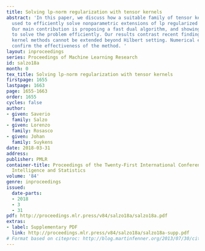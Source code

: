 ```yaml
---
title: Solving lp-norm regularization with tensor kernels
abstract: 'In this paper, we discuss how a suitable family of tensor kernels can be
  used to efficiently solve nonparametric extensions of lp regularized learning methods.
  Our main contribution is proposing a fast dual algorithm, and showing that it allows
  to solve the problem efficiently. Our results contrast recent findings suggesting
  kernel methods cannot be extended beyond Hilbert setting. Numerical experiments
  confirm the effectiveness of the method. '
layout: inproceedings
series: Proceedings of Machine Learning Research
id: salzo18a
month: 0
tex_title: Solving lp-norm regularization with tensor kernels
firstpage: 1655
lastpage: 1663
page: 1655-1663
order: 1655
cycles: false
author:
- given: Saverio
  family: Salzo
- given: Lorenzo
  family: Rosasco
- given: Johan
  family: Suykens
date: 2018-03-31
address: 
publisher: PMLR
container-title: Proceedings of the Twenty-First International Conference on Artficial
  Intelligence and Statistics
volume: '84'
genre: inproceedings
issued:
  date-parts:
  - 2018
  - 3
  - 31
pdf: http://proceedings.mlr.press/v84/salzo18a/salzo18a.pdf
extras:
- label: Supplementary PDF
  link: http://proceedings.mlr.press/v84/salzo18a/salzo18a-supp.pdf
# Format based on citeproc: http://blog.martinfenner.org/2013/07/30/citeproc-yaml-for-bibliographies/
---
```

